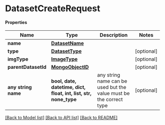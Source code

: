 # DatasetCreateRequest

#### Properties
Name | Type | Description | Notes
------------ | ------------- | ------------- | -------------
**name** | [**DatasetName**](DatasetName.md) |  | 
**type** | [**DatasetType**](DatasetType.md) |  | [optional] 
**imgType** | [**ImageType**](ImageType.md) |  | [optional] 
**parentDatasetId** | [**MongoObjectID**](MongoObjectID.md) |  | [optional] 
**any string name** | **bool, date, datetime, dict, float, int, list, str, none_type** | any string name can be used but the value must be the correct type | [optional]

[[Back to Model list]](../README.md#documentation-for-models) [[Back to API list]](../README.md#documentation-for-api-endpoints) [[Back to README]](../README.md)


